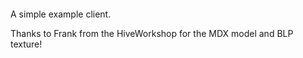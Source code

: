 ```shell

```


A simple example client.

Thanks to Frank from the HiveWorkshop for the MDX model and BLP texture!
